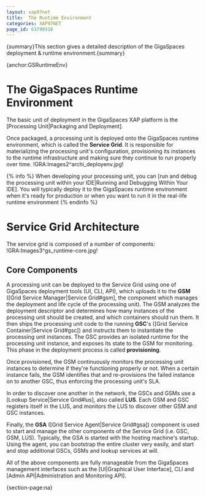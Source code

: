```yaml
---
layout: xap97net
title:  The Runtime Environment
categories: XAP97NET
page_id: 63799318
---
```


{summary}This section gives a detailed description of the GigaSpaces deployment & runtime environment.{summary}

{anchor:GSRuntimeEnv}

# The GigaSpaces Runtime Environment

The basic unit of deployment in the GigaSpaces XAP platform is the [Processing Unit|Packaging and Deployment].

Once packaged, a processing unit is deployed onto the GigaSpaces runtime environment, which is called the **Service Grid**. It is responsible for materializing the processing unit's configuration, provisioning its instances to the runtime infrastructure and making sure they continue to run properly over time.
!GRA:Images2^archi_deployenv.jpg!

{% info %}
When developing your processing unit, you can [run and debug the processing unit within your IDE|Running and Debugging Within Your IDE]. You will typically deploy it to the GigaSpaces runtime environment when it's ready for production or when you want to run it in the real-life runtime environment
{% endinfo %}


# Service Grid Architecture

The service grid is composed of a number of components:
!GRA:Images3^gs_runtime-core.jpg!

## Core Components

A processing unit can be deployed to the Service Grid using one of GigaSpaces deployment tools (UI, CLI, API), which uploads it to the **GSM** ([Grid Service Manager|Service Grid#gsm], the component which manages the deployment and life cycle of the processing unit). The GSM analyzes the deployment descriptor and determines how many instances of the processing unit should be created, and which containers should run them. It then ships the processing unit code to the running **GSC**'s ([Grid Service Container|Service Grid#gsc]) and instructs them to instantiate the processing unit instances. The GSC provides an isolated runtime for the processing unit instance, and exposes its state to the GSM for monitoring.  This phase in the deployment process is called **provisioning**.

Once provisioned, the GSM continuously monitors the processing unit instances to determine if they're functioning properly or not. When a certain instance fails, the GSM identifies that and re-provisions the failed instance on to another GSC, thus enforcing the processing unit's SLA.

In order to discover one another in the network, the GSCs and GSMs use a [Lookup Service|Service Grid#lus], also called **LUS**. Each GSM and GSC registers itself in the LUS, and monitors the LUS to discover other GSM and GSC instances.

Finally, the **GSA** ([Grid Service Agent|Service Grid#gsa]) component is used to start and manage the other components of the Service Grid (i.e. GSC, GSM, LUS). Typically, the GSA is started with the hosting machine's startup. Using the agent, you can bootstrap the entire cluster very easily, and start and stop additional GSCs, GSMs and lookup services at will.

All of the above components are fully manageable from the GigaSpaces management interfaces such as the [UI|Graphical User Interface], CLI and [Admin API|Administration and Monitoring API].

{section-page:na}